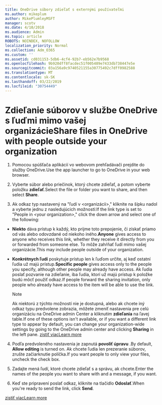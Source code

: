 ```yaml
---
title: OneDrive súbory zdieľať s externými používateľmi
ms.author: mikeplum
author: MikePlumleyMSFT
manager: scotv
ms.date: 4/10/2018
ms.audience: Admin
ms.topic: article
ROBOTS: NOINDEX, NOFOLLOW
localization_priority: Normal
ms.collection: Adm_O365
ms.custom: ''
ms.assetid: cd031153-5db6-4cf4-92b7-eb562e7b9568
ms.openlocfilehash: 9b920dff8facdec51f005489e7433db738447e5e
ms.sourcegitcommit: 03a156a9c9740521155a30775492c7dff0982588
ms.translationtype: MT
ms.contentlocale: sk-SK
ms.lasthandoff: 03/22/2019
ms.locfileid: "30754449"
---
```

# <a name="share-files-in-onedrive-with-people-outside-your-organization"></a><span data-ttu-id="d04a8-102">Zdieľanie súborov v službe OneDrive s ľuďmi mimo vašej organizácie</span><span class="sxs-lookup"><span data-stu-id="d04a8-102">Share files in OneDrive with people outside your organization</span></span>

1. <span data-ttu-id="d04a8-103">Pomocou spúšťača aplikácií vo webovom prehľadávači prejdite do služby OneDrive.</span><span class="sxs-lookup"><span data-stu-id="d04a8-103">Use the app launcher to go to OneDrive in your web browser.</span></span> 
    
2. <span data-ttu-id="d04a8-104">Vyberte súbor alebo priečinok, ktorý chcete zdieľať, a potom vyberte položku **zdieľať**.</span><span class="sxs-lookup"><span data-stu-id="d04a8-104">Select the file or folder you want to share, and then select **Share**.</span></span> 
    
3. <span data-ttu-id="d04a8-105">Ak odkaz typ nastavený na "ľudí v \<organizácii\>," kliknite na šípku nadol a vyberte jednu z nasledujúcich možností:</span><span class="sxs-lookup"><span data-stu-id="d04a8-105">If the link type is set to "People in \<your organization\>," click the down arrow and select one of the following:</span></span> 
    
  - <span data-ttu-id="d04a8-106">**Niekto** dáva prístup k každý, kto prijme toto prepojenie, či získať priamo od vás alebo odovzdané od niekoho iného.</span><span class="sxs-lookup"><span data-stu-id="d04a8-106">**Anyone** gives access to anyone who receives this link, whether they receive it directly from you or forwarded from someone else.</span></span> <span data-ttu-id="d04a8-107">To môže zahŕňať ľudí mimo vašej organizácie.</span><span class="sxs-lookup"><span data-stu-id="d04a8-107">This may include people outside of your organization.</span></span> 
    
  - <span data-ttu-id="d04a8-108">**Konkrétnych ľudí** poskytuje prístup len k ľuďom určíte, aj keď ostatní ľudia už majú prístup.</span><span class="sxs-lookup"><span data-stu-id="d04a8-108">**Specific people** gives access only to the people you specify, although other people may already have access.</span></span> <span data-ttu-id="d04a8-109">Ak ľudia poslať pozvanie na zdieľanie, iba ľudia, ktorí už majú prístup k položke budú môcť použiť odkaz.</span><span class="sxs-lookup"><span data-stu-id="d04a8-109">If people forward the sharing invitation, only people who already have access to the item will be able to use the link.</span></span> 
    
    > [!NOTE]
    > <span data-ttu-id="d04a8-110">Ak niektorú z týchto možností nie je dostupná, alebo ak chcete iný odkaz typu predvolene zobrazia, môžete zmeniť nastavenia pre celú organizáciu na OneDrive admin Center a kliknutím **zdieľania** na ľavej table.</span><span class="sxs-lookup"><span data-stu-id="d04a8-110">If one of these options isn't available, or if you want a different link type to appear by default, you can change your organization-wide settings by going to the OneDrive admin center and clicking **Sharing** in the left pane.</span></span> [<span data-ttu-id="d04a8-111">zistiť viac</span><span class="sxs-lookup"><span data-stu-id="d04a8-111">Learn more</span></span>](https://go.microsoft.com/fwlink/?linkid=871961)
  
4. <span data-ttu-id="d04a8-112">Podľa predvoleného nastavenia je zapnutá **povoliť úpravu** .</span><span class="sxs-lookup"><span data-stu-id="d04a8-112">By default, **Allow editing** is turned on.</span></span> <span data-ttu-id="d04a8-113">Ak chcete ľudia len prezeranie súborov, zrušte začiarknutie políčka.</span><span class="sxs-lookup"><span data-stu-id="d04a8-113">If you want people to only view your files, uncheck the check box.</span></span> 
    
5. <span data-ttu-id="d04a8-114">Zadajte mená ľudí, ktoré chcete zdieľať s a správu, ak chcete.</span><span class="sxs-lookup"><span data-stu-id="d04a8-114">Enter the names of the people you want to share with and a message, if you want.</span></span>
    
6. <span data-ttu-id="d04a8-115">Keď ste pripravení poslať odkaz, kliknite na tlačidlo **Odoslať**.</span><span class="sxs-lookup"><span data-stu-id="d04a8-115">When you're ready to send the link, click **Send**.</span></span> 
    
[<span data-ttu-id="d04a8-116">zistiť viac</span><span class="sxs-lookup"><span data-stu-id="d04a8-116">Learn more</span></span>](https://go.microsoft.com/fwlink/?linkid=871861)
  

